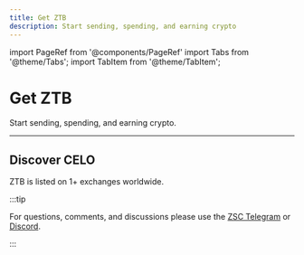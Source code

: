 ```yaml
---
title: Get ZTB
description: Start sending, spending, and earning crypto
---
```


import PageRef from '@components/PageRef'
import Tabs from '@theme/Tabs';
import TabItem from '@theme/TabItem';

# Get ZTB

Start sending, spending, and earning crypto.

---

## Discover CELO

ZTB is listed on 1+ exchanges worldwide.

<PageRef url="https://www.feixiaohao.co/currencies/ztb/" pageName="Get ZTB" />


:::tip

For questions, comments, and discussions please use the [ZSC Telegram](https://t.me/joinchat/F8Tdpoi_71E2NTFl) or [Discord](https://t.me/joinchat/F8Tdpoi_71E2NTFl).

:::
